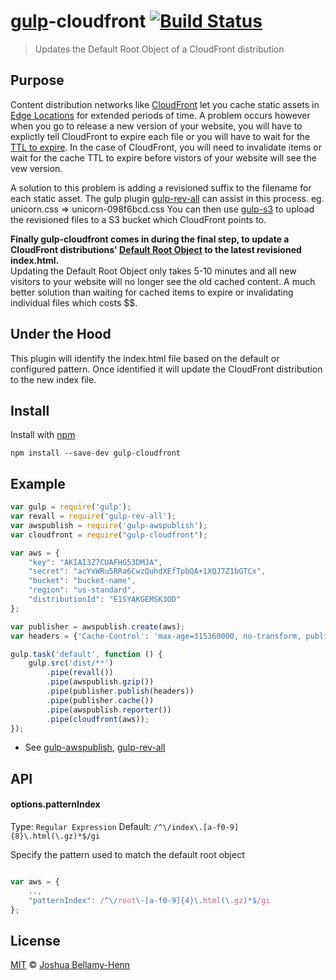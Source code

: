 # [gulp](https://github.com/wearefractal/gulp)-cloudfront [![Build Status](https://travis-ci.org/smysnk/gulp-cloudfront.png?branch=master)](https://travis-ci.org/smysnk/gulp-cloudfront)

> Updates the Default Root Object of a CloudFront distribution

## Purpose

Content distribution networks like [CloudFront](http://aws.amazon.com/cloudfront/) let you cache static assets in [Edge Locations](http://aws.amazon.com/about-aws/globalinfrastructure/) for extended periods of time.
A problem occurs however when you go to release a new version of your website, you will have to explictly tell CloudFront to expire each file or you will have to wait for the [TTL to expire](http://docs.aws.amazon.com/AmazonCloudFront/latest/DeveloperGuide/Expiration.html).
In the case of CloudFront, you will need to invalidate items or wait for the cache TTL to expire before vistors of your website will see the vew version.

A solution to this problem is adding a revisioned suffix to the filename for each static asset.  The gulp plugin [gulp-rev-all](https://github.com/smysnk/gulp-rev-all) can assist in this process.  eg. unicorn.css => unicorn-098f6bcd.css
You can then use [gulp-s3](https://github.com/nkostelnik/gulp-s3) to upload the revisioned files to a S3 bucket which CloudFront points to.

**Finally gulp-cloudfront comes in during the final step, to update a CloudFront distributions' [Default Root Object](http://docs.aws.amazon.com/AmazonCloudFront/latest/DeveloperGuide/DefaultRootObject.html) to the latest revisioned index.html.**  
Updating the Default Root Object only takes 5-10 minutes and all new visitors to your website will no longer see the old cached content.
A much better solution than waiting for cached items to expire or invalidating individual files which costs $$.

## Under the Hood

This plugin will identify the index.html file based on the default or configured pattern.  Once identified it will update the CloudFront distribution to the new index file.

## Install

Install with [npm](https://npmjs.org)

```
npm install --save-dev gulp-cloudfront
```

## Example

```js
var gulp = require('gulp');
var revall = require('gulp-rev-all');
var awspublish = require('gulp-awspublish');
var cloudfront = require("gulp-cloudfront");

var aws = {
    "key": "AKIAI3Z7CUAFHG53DMJA",
    "secret": "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",
    "bucket": "bucket-name",
    "region": "us-standard",
    "distributionId": "E1SYAKGEMSK3OD"
};

var publisher = awspublish.create(aws);
var headers = {'Cache-Control': 'max-age=315360000, no-transform, public'};

gulp.task('default', function () {
    gulp.src('dist/**')
        .pipe(revall())
        .pipe(awspublish.gzip())
        .pipe(publisher.publish(headers))
        .pipe(publisher.cache())
        .pipe(awspublish.reporter())
        .pipe(cloudfront(aws));
});
```

  * See [gulp-awspublish](https://www.npmjs.org/package/gulp-awspublish), [gulp-rev-all](https://www.npmjs.org/package/gulp-rev-all)


## API

#### options.patternIndex

Type: `Regular Expression`
Default: `/^\/index\.[a-f0-9]{8}\.html(\.gz)*$/gi`

Specify the pattern used to match the default root object

```js

var aws = {
    ..,
    "patternIndex": /^\/root\-[a-f0-9]{4}\.html(\.gz)*$/gi
};

```


## License

[MIT](http://opensource.org/licenses/MIT) © [Joshua Bellamy-Henn](http://www.psidox.com)
